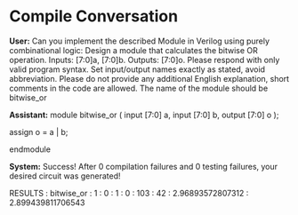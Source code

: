 # Compile Conversation

**User:**
Can you implement the described Module in Verilog using purely combinational logic:
Design a module that calculates the bitwise OR operation. Inputs: [7:0]a, [7:0]b. Outputs: [7:0]o.
Please respond with only valid program syntax. Set input/output names exactly as stated, avoid abbreviation. Please do not provide any additional English explanation, short comments in the code are allowed.
The name of the module should be bitwise_or


**Assistant:**
module bitwise_or (
  input [7:0] a,
  input [7:0] b,
  output [7:0] o
);

assign o = a | b;

endmodule


**System:**
Success!
After 0 compilation failures and 0 testing failures, your desired circuit was generated!


RESULTS : bitwise_or : 1 : 0 : 1 : 0 : 103 : 42 : 2.96893572807312 : 2.899439811706543